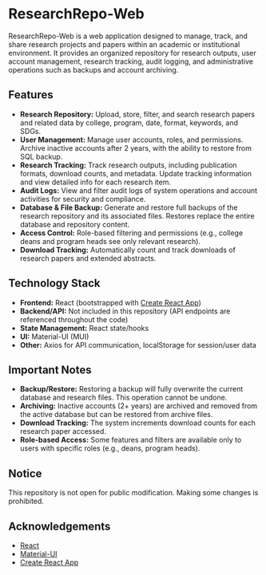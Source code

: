 # ResearchRepo-Web

ResearchRepo-Web is a web application designed to manage, track, and share research projects and papers within an academic or institutional environment. It provides an organized repository for research outputs, user account management, research tracking, audit logging, and administrative operations such as backups and account archiving.

## Features

- **Research Repository:** Upload, store, filter, and search research papers and related data by college, program, date, format, keywords, and SDGs.
- **User Management:** Manage user accounts, roles, and permissions. Archive inactive accounts after 2 years, with the ability to restore from SQL backup.
- **Research Tracking:** Track research outputs, including publication formats, download counts, and metadata. Update tracking information and view detailed info for each research item.
- **Audit Logs:** View and filter audit logs of system operations and account activities for security and compliance.
- **Database & File Backup:** Generate and restore full backups of the research repository and its associated files. Restores replace the entire database and repository content.
- **Access Control:** Role-based filtering and permissions (e.g., college deans and program heads see only relevant research).
- **Download Tracking:** Automatically count and track downloads of research papers and extended abstracts.

## Technology Stack

- **Frontend:** React (bootstrapped with [Create React App](https://github.com/facebook/create-react-app))
- **Backend/API:** Not included in this repository (API endpoints are referenced throughout the code)
- **State Management:** React state/hooks
- **UI:** Material-UI (MUI)
- **Other:** Axios for API communication, localStorage for session/user data

## Important Notes

- **Backup/Restore:** Restoring a backup will fully overwrite the current database and research files. This operation cannot be undone.
- **Archiving:** Inactive accounts (2+ years) are archived and removed from the active database but can be restored from archive files.
- **Download Tracking:** The system increments download counts for each research paper accessed.
- **Role-based Access:** Some features and filters are available only to users with specific roles (e.g., deans, program heads).

## Notice

This repository is not open for public modification. Making some changes is prohibited.

## Acknowledgements

- [React](https://reactjs.org/)
- [Material-UI](https://mui.com/)
- [Create React App](https://github.com/facebook/create-react-app)
